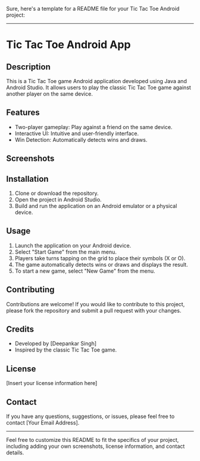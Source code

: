 Sure, here's a template for a README file for your Tic Tac Toe Android project:

---

# Tic Tac Toe Android App

## Description
This is a Tic Tac Toe game Android application developed using Java and Android Studio. It allows users to play the classic Tic Tac Toe game against another player on the same device.

## Features
- Two-player gameplay: Play against a friend on the same device.
- Interactive UI: Intuitive and user-friendly interface.
- Win Detection: Automatically detects wins and draws.

## Screenshots


## Installation
1. Clone or download the repository.
2. Open the project in Android Studio.
3. Build and run the application on an Android emulator or a physical device.

## Usage
1. Launch the application on your Android device.
2. Select "Start Game" from the main menu.
3. Players take turns tapping on the grid to place their symbols (X or O).
4. The game automatically detects wins or draws and displays the result.
5. To start a new game, select "New Game" from the menu.

## Contributing
Contributions are welcome! If you would like to contribute to this project, please fork the repository and submit a pull request with your changes.

## Credits
- Developed by [Deepankar Singh]
- Inspired by the classic Tic Tac Toe game.

## License
[Insert your license information here]

## Contact
If you have any questions, suggestions, or issues, please feel free to contact [Your Email Address].

---

Feel free to customize this README to fit the specifics of your project, including adding your own screenshots, license information, and contact details.
